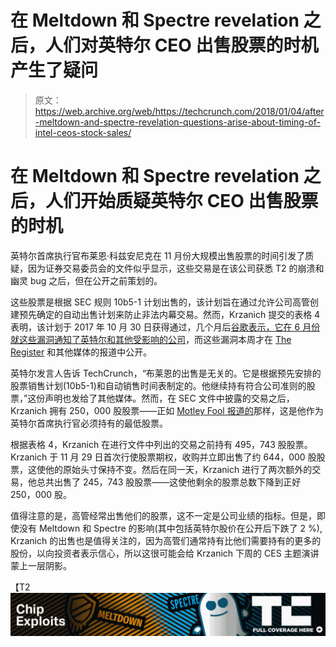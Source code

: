 # 在 Meltdown 和 Spectre revelation 之后，人们对英特尔 CEO 出售股票的时机产生了疑问 

> 原文：<https://web.archive.org/web/https://techcrunch.com/2018/01/04/after-meltdown-and-spectre-revelation-questions-arise-about-timing-of-intel-ceos-stock-sales/>

# 在 Meltdown 和 Spectre revelation 之后，人们开始质疑英特尔 CEO 出售股票的时机

英特尔首席执行官布莱恩·科兹安尼克在 11 月份大规模出售股票的时间引发了质疑，因为证券交易委员会的文件似乎显示，这些交易是在该公司获悉 T2 的崩溃和幽灵 bug 之后，但在公开之前策划的。

这些股票是根据 SEC 规则 10b5-1 计划出售的，该计划旨在通过允许公司高管创建预先确定的自动出售计划来防止非法内幕交易。然而，Krzanich 提交的表格 4 表明，该计划于 2017 年 10 月 30 日获得通过，几个月后[谷歌表示，它在 6 月份就这些漏洞通知了英特尔和其他受影响的公司](https://web.archive.org/web/20221210070234/https://www.reuters.com/article/us-cyber-intel/design-flaw-found-in-intel-chips-fix-causes-them-to-slow-report-idUSKBN1ES1BO)，而这些漏洞本周才在 [The Register](https://web.archive.org/web/20221210070234/https://www.theregister.co.uk/2018/01/02/intel_cpu_design_flaw/) 和其他媒体的报道中公开。

英特尔发言人告诉 TechCrunch，“布莱恩的出售是无关的。它是根据预先安排的股票销售计划(10b5-1)和自动销售时间表制定的。他继续持有符合公司准则的股票，”这份声明也发给了其他媒体。然而，在 SEC 文件中披露的交易之后，Krzanich 拥有 250，000 股股票——正如 [Motley Fool 报道的](https://web.archive.org/web/20221210070234/https://www.fool.com/investing/2017/12/19/intels-ceo-just-sold-a-lot-of-stock.aspx)那样，这是他作为英特尔首席执行官必须持有的最低股票。

根据表格 4，Krzanich 在进行文件中列出的交易之前持有 495，743 股股票。Krzanich 于 11 月 29 日首次行使股票期权，收购并立即出售了约 644，000 股股票，这使他的原始头寸保持不变。然后在同一天，Krzanich 进行了两次额外的交易，他总共出售了 245，743 股股票——这使他剩余的股票总数下降到正好 250，000 股。

值得注意的是，高管经常出售他们的股票，这不一定是公司业绩的指标。但是，即使没有 Meltdown 和 Spectre 的影响(其中包括英特尔股价在公开后下跌了 2 %), Krzanich 的出售也是值得关注的，因为高管们通常持有比他们需要持有的更多的股份，以向投资者表示信心，所以这很可能会给 Krzanich 下周的 CES 主题演讲蒙上一层阴影。

【T2![](img/2c1ebd701a18a5060e6dba918f9c8cca.png)